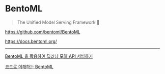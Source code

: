 # BentoML

> The Unified Model Serving Framework 🍱

<https://github.com/bentoml/BentoML>

<https://docs.bentoml.org/>

---

[BentoML 을 활용하여 딥러닝 모델 API 서빙하기](https://zuminternet.github.io/BentoML/)

[코드로 이해하는 BentoML](https://blog.lbox.kr/model-serving-bentoml)
